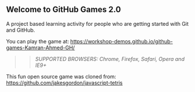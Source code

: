 ## Welcome to GitHub Games 2.0

A project based learning activity for people who are getting started with Git and GitHub.

You can play the game at: https://workshop-demos.github.io/github-games-Kamran-Ahmed-GH/

>> _*SUPPORTED BROWSERS*: Chrome, Firefox, Safari, Opera and IE9+_

This fun open source game was cloned from: https://github.com/jakesgordon/javascript-tetris
